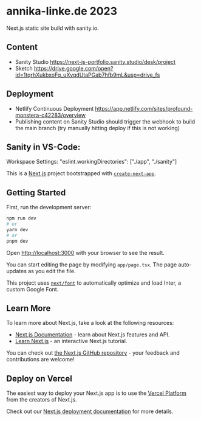 # annika-linke.de 2023

Next.js static site build with sanity.io.

## Content

- Sanity Studio https://next-js-portfolio.sanity.studio/desk/project
- Sketch https://drive.google.com/open?id=1tqrhXukbxoFq_uXyqdUtaPGab7hfb9mL&usp=drive_fs

## Deployment

- Netlify Continuous Deployment https://app.netlify.com/sites/profound-monstera-c42283/overview
- Publishing content on Sanity Studio should trigger the webhook to build the main branch (try manually hitting deploy if this is not working)


## Sanity in VS-Code:

Workspace Settings: "eslint.workingDirectories": ["./app", "./sanity"]

This is a [Next.js](https://nextjs.org/) project bootstrapped with [`create-next-app`](https://github.com/vercel/next.js/tree/canary/packages/create-next-app).

## Getting Started

First, run the development server:

```bash
npm run dev
# or
yarn dev
# or
pnpm dev
```

Open [http://localhost:3000](http://localhost:3000) with your browser to see the result.

You can start editing the page by modifying `app/page.tsx`. The page auto-updates as you edit the file.

This project uses [`next/font`](https://nextjs.org/docs/basic-features/font-optimization) to automatically optimize and load Inter, a custom Google Font.

## Learn More

To learn more about Next.js, take a look at the following resources:

- [Next.js Documentation](https://nextjs.org/docs) - learn about Next.js features and API.
- [Learn Next.js](https://nextjs.org/learn) - an interactive Next.js tutorial.

You can check out [the Next.js GitHub repository](https://github.com/vercel/next.js/) - your feedback and contributions are welcome!

## Deploy on Vercel

The easiest way to deploy your Next.js app is to use the [Vercel Platform](https://vercel.com/new?utm_medium=default-template&filter=next.js&utm_source=create-next-app&utm_campaign=create-next-app-readme) from the creators of Next.js.

Check out our [Next.js deployment documentation](https://nextjs.org/docs/deployment) for more details.
